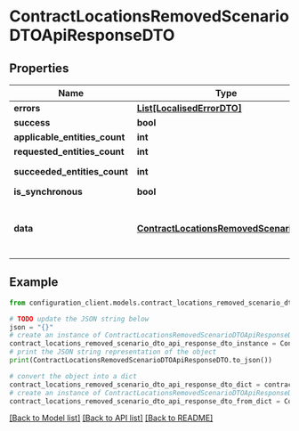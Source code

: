 # ContractLocationsRemovedScenarioDTOApiResponseDTO


## Properties

Name | Type | Description | Notes
------------ | ------------- | ------------- | -------------
**errors** | [**List[LocalisedErrorDTO]**](LocalisedErrorDTO.md) |  | [optional] 
**success** | **bool** |  | [optional] 
**applicable_entities_count** | **int** |  | [optional] 
**requested_entities_count** | **int** |  | [optional] 
**succeeded_entities_count** | **int** |  | [optional] [readonly] 
**is_synchronous** | **bool** |  | [optional] 
**data** | [**ContractLocationsRemovedScenarioDTO**](ContractLocationsRemovedScenarioDTO.md) | The updated entity in case of modifications or creation | [optional] 

## Example

```python
from configuration_client.models.contract_locations_removed_scenario_dto_api_response_dto import ContractLocationsRemovedScenarioDTOApiResponseDTO

# TODO update the JSON string below
json = "{}"
# create an instance of ContractLocationsRemovedScenarioDTOApiResponseDTO from a JSON string
contract_locations_removed_scenario_dto_api_response_dto_instance = ContractLocationsRemovedScenarioDTOApiResponseDTO.from_json(json)
# print the JSON string representation of the object
print(ContractLocationsRemovedScenarioDTOApiResponseDTO.to_json())

# convert the object into a dict
contract_locations_removed_scenario_dto_api_response_dto_dict = contract_locations_removed_scenario_dto_api_response_dto_instance.to_dict()
# create an instance of ContractLocationsRemovedScenarioDTOApiResponseDTO from a dict
contract_locations_removed_scenario_dto_api_response_dto_from_dict = ContractLocationsRemovedScenarioDTOApiResponseDTO.from_dict(contract_locations_removed_scenario_dto_api_response_dto_dict)
```
[[Back to Model list]](../README.md#documentation-for-models) [[Back to API list]](../README.md#documentation-for-api-endpoints) [[Back to README]](../README.md)


